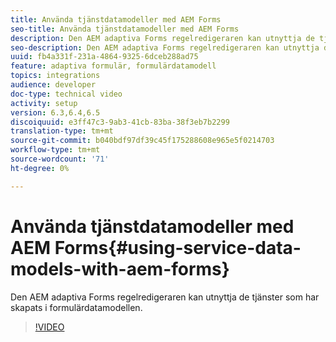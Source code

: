 ```yaml
---
title: Använda tjänstdatamodeller med AEM Forms
seo-title: Använda tjänstdatamodeller med AEM Forms
description: Den AEM adaptiva Forms regelredigeraren kan utnyttja de tjänster som har skapats i formulärdatamodellen.
seo-description: Den AEM adaptiva Forms regelredigeraren kan utnyttja de tjänster som har skapats i formulärdatamodellen.
uuid: fb4a331f-231a-4864-9325-6dceb288ad75
feature: adaptiva formulär, formulärdatamodell
topics: integrations
audience: developer
doc-type: technical video
activity: setup
version: 6.3,6.4,6.5
discoiquuid: e3ff47c3-9ab3-41cb-83ba-38f3eb7b2299
translation-type: tm+mt
source-git-commit: b040bdf97df39c45f175288608e965e5f0214703
workflow-type: tm+mt
source-wordcount: '71'
ht-degree: 0%

---
```



# Använda tjänstdatamodeller med AEM Forms{#using-service-data-models-with-aem-forms}

Den AEM adaptiva Forms regelredigeraren kan utnyttja de tjänster som har skapats i formulärdatamodellen.

>[!VIDEO](https://video.tv.adobe.com/v/17739/?quality=9&learn=on)

